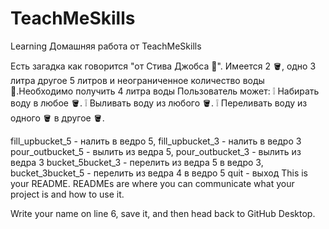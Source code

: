 # TeachMeSkills
Learning
Домашняя работа от TeachMeSkills

Есть загадка как говорится "от Стива Джобса 🍏".
Имеется 2 🪣, одно 3 литра другое 5 литров и неограниченное количество воды🚰.Необходимо получить 4 литра воды 
Пользователь может:
❕ Набирать воду в любое 🪣.
❕ Выливать воду из любого 🪣.
❕ Переливать воду из одного 🪣 в  другое 🪣.

fill_upbucket_5 - налить в ведро 5, fill_upbucket_3 - налить в ведро  3
pour_outbucket_5 - вылить из ведра 5, pour_outbucket_3 - вылить из ведра 3
bucket_5bucket_3 - перелить из ведра 5 в ведро 3, bucket_3bucket_5 - перелить из ведра 4 в ведро 5
quit - выход
This is your README. READMEs are where you can communicate what your project is and how to use it.

Write your name on line 6, save it, and then head back to GitHub Desktop.